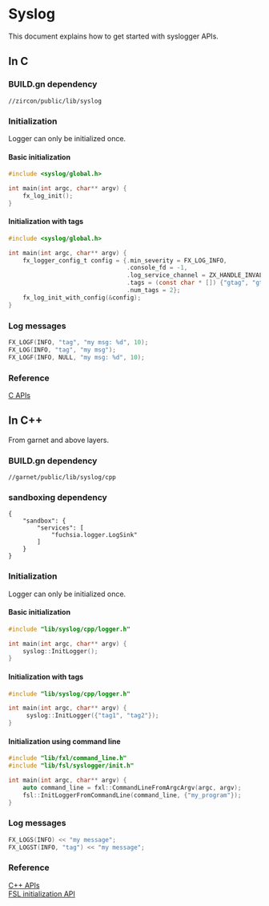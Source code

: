 # Syslog

This document explains how to get started with syslogger APIs.

## In C

### BUILD.gn dependency

```gn
//zircon/public/lib/syslog
```

### Initialization

Logger can only be initialized once.

#### Basic initialization

```C
#include <syslog/global.h>

int main(int argc, char** argv) {
    fx_log_init();
}
```

#### Initialization with tags

```C
#include <syslog/global.h>

int main(int argc, char** argv) {
    fx_logger_config_t config = {.min_severity = FX_LOG_INFO,
                                 .console_fd = -1,
                                 .log_service_channel = ZX_HANDLE_INVALID,
                                 .tags = (const char * []) {"gtag", "gtag2"},
                                 .num_tags = 2};
    fx_log_init_with_config(&config);
}
```

### Log messages

```C
FX_LOGF(INFO, "tag", "my msg: %d", 10);
FX_LOG(INFO, "tag", "my msg");
FX_LOGF(INFO, NULL, "my msg: %d", 10);
```

### Reference

[C APIs](https://fuchsia.googlesource.com/zircon/+/master/system/ulib/syslog/include/syslog/global.h)

## In C++

From garnet and above layers.

### BUILD.gn dependency

```gn
//garnet/public/lib/syslog/cpp
```

### sandboxing dependency

```
{
    "sandbox": {
        "services": [
            "fuchsia.logger.LogSink"
        ]
    }
}
```

### Initialization

Logger can only be initialized once.

#### Basic initialization

```C++
#include "lib/syslog/cpp/logger.h"

int main(int argc, char** argv) {
    syslog::InitLogger();
}
```

#### Initialization with tags

```C++
#include "lib/syslog/cpp/logger.h"

int main(int argc, char** argv) {
     syslog::InitLogger({"tag1", "tag2"});
}
```

#### Initialization using command line

```C++
#include "lib/fxl/command_line.h"
#include "lib/fsl/syslogger/init.h"

int main(int argc, char** argv) {
    auto command_line = fxl::CommandLineFromArgcArgv(argc, argv);
    fsl::InitLoggerFromCommandLine(command_line, {"my_program"});
}
```

### Log messages

```C++
FX_LOGS(INFO) << "my message";
FX_LOGST(INFO, "tag") << "my message";
```

### Reference

[C++ APIs](https://fuchsia.googlesource.com/garnet/+/master/public/lib/syslog/cpp/logger.h)
<br/>
[FSL initialization API](https://fuchsia.googlesource.com/garnet/+/master/public/lib/fsl/syslogger/init.h)
